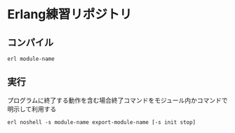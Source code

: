 # Erlang練習リポジトリ  
## コンパイル
```shell
erl module-name
```

## 実行
プログラムに終了する動作を含む場合終了コマンドをモジュール内かコマンドで明示して利用する
```shell
erl noshell -s module-name export-module-name [-s init stop]
```

